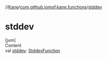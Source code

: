 //[Kane](../index.md)/[com.github.jomof.kane.functions](index.md)/[stddev](stddev.md)



# stddev  
[jvm]  
Content  
val [stddev](stddev.md): [StddevFunction](-stddev-function/index.md)  



